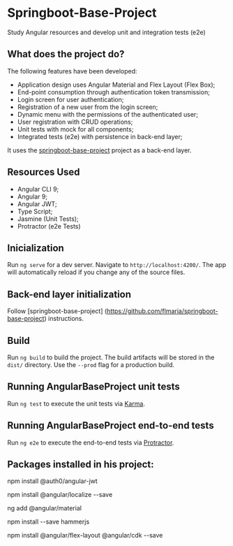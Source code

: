 # Springboot-Base-Project

Study Angular resources and develop unit and integration tests (e2e)

## What does the project do?

The following features have been developed:

* Application design uses Angular Material and Flex Layout (Flex Box);
* End-point consumption through authentication token transmission;
* Login screen for user authentication;
* Registration of a new user from the login screen;
* Dynamic menu with the permissions of the authenticated user;
* User registration with CRUD operations;
* Unit tests with mock for all components;
* Integrated tests (e2e) with persistence in back-end layer;

It uses the [springboot-base-project](https://github.com/flmaria/springboot-base-project) project as a back-end layer.

## Resources Used

* Angular CLI 9;
* Angular 9;
* Angular JWT;
* Type Script;
* Jasmine (Unit Tests);
* Protractor (e2e Tests)

## Inicialization

Run `ng serve` for a dev server. Navigate to `http://localhost:4200/`. The app will automatically reload if you change any of the source files.

## Back-end layer initialization 

Follow [springboot-base-project] (https://github.com/flmaria/springboot-base-project) instructions.

## Build

Run `ng build` to build the project. The build artifacts will be stored in the `dist/` directory. Use the `--prod` flag for a production build.

## Running AngularBaseProject unit tests

Run `ng test` to execute the unit tests via [Karma](https://karma-runner.github.io).

## Running AngularBaseProject end-to-end tests

Run `ng e2e` to execute the end-to-end tests via [Protractor](http://www.protractortest.org/).

## Packages installed in his project:

npm install @auth0/angular-jwt

npm install @angular/localize --save

ng add @angular/material

npm install --save hammerjs

npm install @angular/flex-layout @angular/cdk --save